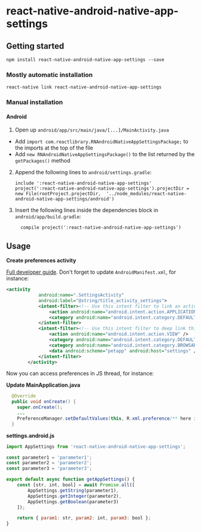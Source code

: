 
# react-native-android-native-app-settings

## Getting started

`npm install react-native-android-native-app-settings --save`

### Mostly automatic installation

`react-native link react-native-android-native-app-settings`

### Manual installation

#### Android

1. Open up `android/app/src/main/java/[...]/MainActivity.java`
  - Add `import com.reactlibrary.RNAndroidNativeAppSettingsPackage;` to the imports at the top of the file
  - Add `new RNAndroidNativeAppSettingsPackage()` to the list returned by the `getPackages()` method
2. Append the following lines to `android/settings.gradle`:
  	```
  	include ':react-native-android-native-app-settings'
  	project(':react-native-android-native-app-settings').projectDir = new File(rootProject.projectDir, 	'../node_modules/react-native-android-native-app-settings/android')
  	```
3. Insert the following lines inside the dependencies block in `android/app/build.gradle`:
  	```
      compile project(':react-native-android-native-app-settings')
  	```

## Usage

**Create preferences activity**

[Full developer guide](https://developer.android.com/guide/topics/ui/settings).
Don't forget to update `AndroidManifest.xml`, for instance:

```xml
<activity
            android:name=".SettingsActivity"
            android:label="@string/title_activity_settings">
            <intent-filter><!-- Use this intent filter to link an activity into your app’s page in Settings, more about app settings https://commonsware.com/blog/2016/08/17/application_preferences-security.html -->
                <action android:name="android.intent.action.APPLICATION_PREFERENCES" />
                <category android:name="android.intent.category.DEFAULT" />
            </intent-filter>
            <intent-filter><!-- Use this intent filter to deep link this activity, more about deep link https://facebook.github.io/react-native/docs/linking.html#handling-deep-links -->
                <action android:name="android.intent.action.VIEW" />
                <category android:name="android.intent.category.DEFAULT" />
                <category android:name="android.intent.category.BROWSABLE" />
                <data android:scheme="petapp" android:host="settings" />
            </intent-filter>
        </activity>
```
Now you can access preferences in JS thread, for instance:

**Update MainApplication.java**

```java
  @Override
  public void onCreate() {
    super.onCreate();
    ...
    PreferenceManager.setDefaultValues(this, R.xml.preference/** here is your preferences.xml **/, false);
  }
```

**settings.android.js**

```javascript
import AppSettings from 'react-native-android-native-app-settings';

const parameter1 = 'parameter1';
const parameter2 = 'parameter2';
const parameter3 = 'parameter3';

export default async function getAppSettings() {
    const [str, int, bool] = await Promise.all([
        AppSettings.getString(parameter1),
        AppSettings.getInteger(parameter2),
        AppSettings.getBoolean(parameter3)
    ]);

    return { param1: str, param2: int, param3: bool };
}
```
